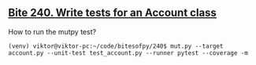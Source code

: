 ## [Bite 240. Write tests for an Account class](https://codechalleng.es/bites/240/)

How to run the mutpy test?

`(venv) viktor@viktor-pc:~/code/bitesofpy/240$ mut.py --target account.py --unit-test test_account.py --runner pytest --coverage -m
`
